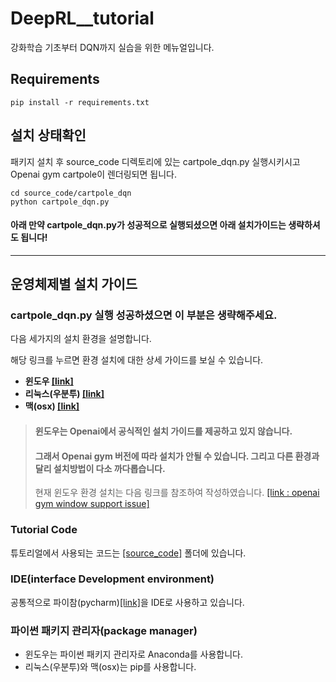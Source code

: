 # DeepRL__tutorial

강화학습 기초부터 DQN까지 실습을 위한 메뉴얼입니다.

## Requirements

```
pip install -r requirements.txt
```

## 설치 상태확인

패키지 설치 후 source_code 디렉토리에 있는 cartpole_dqn.py 실행시키시고 Openai gym cartpole이 렌더링되면 됩니다.
```
cd source_code/cartpole_dqn
python cartpole_dqn.py
```

#### 아래 만약 cartpole_dqn.py가 성공적으로 실행되셨으면 아래 설치가이드는 생략하셔도 됩니다!
--------------------------------

## 운영체제별 설치 가이드
### **cartpole_dqn.py 실행 성공하셨으면 이 부분은 생략해주세요.**

다음 세가지의 설치 환경을 설명합니다.

해당 링크를 누르면 환경 설치에 대한 상세 가이드를 보실 수 있습니다.

- **윈도우 [[link]](./install_guide_window.md)**
- **리눅스(우분투) [[link]](./install_guide_ubuntu.md)**
- **맥(osx) [[link]](./install_guide_osx.md)**

> #### 윈도우는 Openai에서 공식적인 설치 가이드를 제공하고 있지 않습니다.
>
> #### 그래서 Openai gym 버전에 따라 설치가 안될 수 있습니다. 그리고 다른 환경과 달리 설치방법이 다소 까다롭습니다.
>
> 현재 윈도우 환경 설치는 다음 링크를 참조하여 작성하였습니다.
> [[link : openai gym window support issue]](https://github.com/openai/gym/issues/11)

### Tutorial Code

튜토리얼에서 사용되는 코드는 [[source_code]](./source_code) 폴더에 있습니다.


### IDE(interface Development environment)

공통적으로 파이참(pycharm)[[link]](https://www.jetbrains.com/pycharm/)을 IDE로 사용하고 있습니다.

### 파이썬 패키지 관리자(package manager)

- 윈도우는 파이썬 패키지 관리자로 Anaconda를 사용합니다.
- 리눅스(우분투)와 맥(osx)는 pip를 사용합니다.



